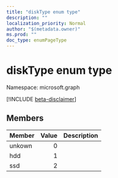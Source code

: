 ```yaml
---
title: "diskType enum type"
description: ""
localization_priority: Normal
author: "$(metadata.owner)"
ms.prod: ""
doc_type: enumPageType
---
```


# diskType enum type

Namespace: microsoft.graph

[!INCLUDE [beta-disclaimer](../../includes/beta-disclaimer.md)]

## Members

| Member | Value | Description |
| :----- | ----: | :---------- |
| unkown | 0     |             |
| hdd    | 1     |             |
| ssd    | 2     |             |
